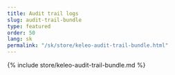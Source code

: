 ```yaml
---
title: Audit trail logs
slug: audit-trail-bundle
type: featured
order: 50
lang: sk
permalink: "/sk/store/keleo-audit-trail-bundle.html"
---
```


{% include store/keleo-audit-trail-bundle.md %}
